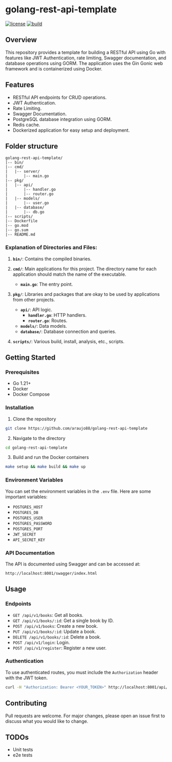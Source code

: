 # golang-rest-api-template

[![license](https://img.shields.io/badge/license-MIT-green)](https://raw.githubusercontent.com/araujo88/golang-rest-api-template/main/LICENSE)
[![build](https://github.com/araujo88/golang-rest-api-template//actions/workflows/go.yml/badge.svg?branch=main)](https://github.com/araujo88/golang-rest-api-template/actions/workflows/go.yml)

## Overview

This repository provides a template for building a RESTful API using Go with features like JWT Authentication, rate limiting, Swagger documentation, and database operations using GORM. The application uses the Gin Gonic web framework and is containerized using Docker.

## Features

- RESTful API endpoints for CRUD operations.
- JWT Authentication.
- Rate Limiting.
- Swagger Documentation.
- PostgreSQL database integration using GORM.
- Redis cache.
- Dockerized application for easy setup and deployment.

## Folder structure

```
golang-rest-api-template/
|-- bin/
|-- cmd/
|   |-- server/
|       |-- main.go
|-- pkg/
|   |-- api/
|       |-- handler.go
|       |-- router.go
|   |-- models/
|       |-- user.go
|   |-- database/
|       |-- db.go
|-- scripts/
|-- Dockerfile
|-- go.mod
|-- go.sum
|-- README.md
```

### Explanation of Directories and Files:

1. **`bin/`**: Contains the compiled binaries.

2. **`cmd/`**: Main applications for this project. The directory name for each application should match the name of the executable.

    - **`main.go`**: The entry point.

3. **`pkg/`**: Libraries and packages that are okay to be used by applications from other projects. 

    - **`api/`**: API logic.
        - **`handler.go`**: HTTP handlers.
        - **`router.go`**: Routes.
    - **`models/`**: Data models.
    - **`database/`**: Database connection and queries.

4. **`scripts/`**: Various build, install, analysis, etc., scripts.

## Getting Started

### Prerequisites

- Go 1.21+
- Docker
- Docker Compose

### Installation

1. Clone the repository

```bash
git clone https://github.com/araujo88/golang-rest-api-template
```

2. Navigate to the directory

```bash
cd golang-rest-api-template
```

3. Build and run the Docker containers

```bash
make setup && make build && make up
```

### Environment Variables

You can set the environment variables in the `.env` file. Here are some important variables:

- `POSTGRES_HOST`
- `POSTGRES_DB`
- `POSTGRES_USER`
- `POSTGRES_PASSWORD`
- `POSTGRES_PORT`
- `JWT_SECRET`
- `API_SECRET_KEY`

### API Documentation

The API is documented using Swagger and can be accessed at:

```
http://localhost:8001/swagger/index.html
```

## Usage

### Endpoints

- `GET /api/v1/books`: Get all books.
- `GET /api/v1/books/:id`: Get a single book by ID.
- `POST /api/v1/books`: Create a new book.
- `PUT /api/v1/books/:id`: Update a book.
- `DELETE /api/v1/books/:id`: Delete a book.
- `POST /api/v1/login`: Login.
- `POST /api/v1/register`: Register a new user.

### Authentication

To use authenticated routes, you must include the `Authorization` header with the JWT token.

```bash
curl -H "Authorization: Bearer <YOUR_TOKEN>" http://localhost:8001/api/v1/books
```

## Contributing

Pull requests are welcome. For major changes, please open an issue first to discuss what you would like to change.

## TODOs

 - Unit tests
 - e2e tests

